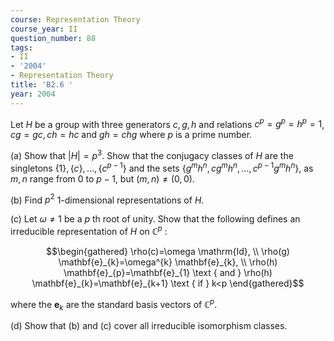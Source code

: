 ```yaml
---
course: Representation Theory
course_year: II
question_number: 88
tags:
- II
- '2004'
- Representation Theory
title: 'B2.6 '
year: 2004
---
```



Let $H$ be a group with three generators $c, g, h$ and relations $c^{p}=g^{p}=h^{p}=1$, $c g=g c, c h=h c$ and $g h=c h g$ where $p$ is a prime number.

(a) Show that $|H|=p^{3}$. Show that the conjugacy classes of $H$ are the singletons $\{1\},\{c\}, \ldots,\left\{c^{p-1}\right\}$ and the sets $\left\{g^{m} h^{n}, c g^{m} h^{n}, \ldots, c^{p-1} g^{m} h^{n}\right\}$, as $m, n$ range from 0 to $p-1$, but $(m, n) \neq(0,0)$.

(b) Find $p^{2}$ 1-dimensional representations of $H$.

(c) Let $\omega \neq 1$ be a $p$ th root of unity. Show that the following defines an irreducible representation of $H$ on $\mathbb{C}^{p}$ :

$$\begin{gathered}
\rho(c)=\omega \mathrm{Id}, \\
\rho(g) \mathbf{e}_{k}=\omega^{k} \mathbf{e}_{k}, \\
\rho(h) \mathbf{e}_{p}=\mathbf{e}_{1} \text { and } \rho(h) \mathbf{e}_{k}=\mathbf{e}_{k+1} \text { if } k<p
\end{gathered}$$

where the $\mathbf{e}_{k}$ are the standard basis vectors of $\mathbb{C}^{p}$.

(d) Show that (b) and (c) cover all irreducible isomorphism classes.